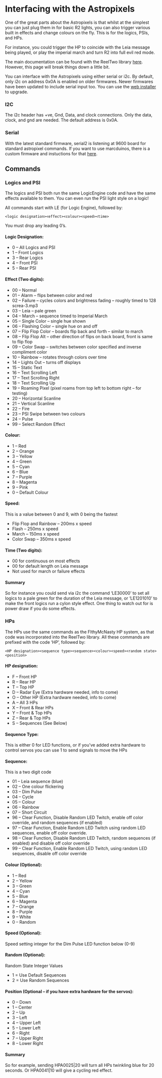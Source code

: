 # Interfacing with the Astropixels
One of the great parts about the Astropixels is that whilst at the simplest you can just plug them in for basic R2 lights, you can also trigger various built in effects and change colours on the fly. This is for the logics, PSIs, and HPs.

For instance, you could trigger the HP to coincide with the Leia message being played, or play the imperial march and turn R2 into full evil red mode.

The main documentation can be found with the ReelTwo library [here](https://reeltwo.github.io/Reeltwo/html/index.html). However, this page will break things down a little bit.

You can interface with the Astropixels using either serial or i2c. By default, only i2c on address 0x0A is enabled on older firmwares. Newer firmwares have been updated to include serial input too. You can use the [web installer](https://dpoulson.github.io/Astropixels/) to upgrade.

### I2C

The i2c header has +ve, Gnd, Data, and clock connections. Only the data, clock, and gnd are needed. The default address is 0x0A.

### Serial

With the latest standard firmware, serial2 is listening at 9600 board for standard astropixel commands. If you want to use marcduinos, there is a custom firmware and instuctions for that [here](advanced/marcduino.md).

## Commands

### Logics and PSI

The logics and PSI both run the same LogicEngine code and have the same effects available to them. You can even run the PSI light style on a logic!

All commands start with LE (for Logic Engine), followed by:

```<logic designation><effect><colour><speed><time>```

You must drop any leading 0’s.

#### Logic Designation:
* 0 – All Logics and PSI
* 1 – Front Logics
* 3 – Rear Logics
* 4 – Front PSI
* 5 – Rear PSI

#### Effect (Two digits):
* 00 – Normal
* 01 – Alarm – flips between color and red
* 02 – Failure – cycles colors and brightness fading – roughly timed to 128 screa-3.mp3
* 03 – Leia – pale green
* 04 – March – sequence timed to Imperial March
* 05 – Single Color – single hue shown
* 06 – Flashing Color – single hue on and off
* 07 – Flip Flop Color – boards flip back and forth – similar to march
* 08 – Flip Flop Alt – other direction of flips on back board, front is same to flip flop
* 09 – Color Swap – switches between color specified and inverse compliment color
* 10 – Rainbow – rotates through colors over time
* 14 – Lights Out – turns off displays
* 15 – Static Text
* 16 – Text Scrolling Left
* 17 – Text Scrolling Right
* 18 – Text Scrolling Up
* 19 – Roaming Pixel (pixel roams from top left to bottom right – for testing)
* 20 – Horizontal Scanline
* 21 – Vertical Scanline
* 22 – Fire
* 23 – PSI Swipe between two colours
* 24 – Pulse
* 99 – Select Random Effect

#### Colour:
* 1 – Red
* 2 – Orange
* 3 – Yellow
* 4 – Green
* 5 – Cyan
* 6 – Blue
* 7 – Purple
* 8 – Magenta
* 9 – Pink
* 0 – Default Colour

#### Speed:
This is a value between 0 and 9, with 0 being the fastest

* Flip Flop and Rainbow – 200ms x speed
* Flash – 250ms x speed
* March – 150ms x speed
* Color Swap – 350ms x speed

#### Time (Two digits):
* 00 for continuous on most effects
* 00 for default length on Leia message
* Not used for march or failure effects

#### Summary
So for instance you could send via i2c the command ‘LE30000’ to set all logics to a pale green for the duration of the Leia message, or ‘LE1201010’ to make the front logics run a cylon style effect. One thing to watch out for is power draw if you do some effects.


### HPs
The HPs use the same commands as the FlthyMcNasty HP system, as that code was incorporated into the ReelTwo library. All these commands are prefixed with the code ‘HP’, followed by:

```<HP designation><sequence type><sequence><colour><speed><random state><position>```

#### HP designation:
* F – Front HP
* R – Rear HP
* T – Top HP
* D – Radar Eye (Extra hardware needed, info to come)
* O – Other HP (Extra hardware needed, info to come)
* A – All 3 HPs
* X – Front & Rear HPs
* Y – Front & Top HPs
* Z – Rear & Top HPs
* S – Sequences (See Below)

#### Sequence Type:
This is either 0 for LED functions, or if you’ve added extra hardware to control servos you can use 1 to send signals to move the HPs

#### Sequence:
This is a two digit code

* 01 – Leia sequence (blue)
* 02 – One colour flickering
* 03 – Dim Pulse
* 04 – Cycle
* 05 – Colour
* 06 – Rainbow
* 07 – Short Circuit
* 96 – Clear Function, Disable Random LED Twitch, enable off color override, and random sequences (if enabled)
* 97 – Clear Function, Enable Random LED Twitch using random LED sequences, enable off color override.
* 98 – Clear Function, Disable Random LED Twitch, random sequences (if enabled) and disable off color override
* 99 – Clear Function, Enable Random LED Twitch, using random LED sequences, disable off color override

#### Colour (Optional):
* 1 – Red
* 2 – Yellow
* 3 – Green
* 4 – Cyan
* 5 – Blue
* 6 – Magenta
* 7 – Orange
* 8 – Purple
* 9 – White
* 0 – Random

#### Speed (Optional):
Speed setting integer for the Dim Pulse LED function below (0-9)

#### Random (Optional):
Random State Integer Values
* 1 = Use Default Sequences
* 2 = Use Random Sequences

#### Position (Optional – if you have extra hardware for the servos):
* 0 – Down
* 1 – Center
* 2 – Up
* 3 – Left
* 4 – Upper Left
* 5 – Lower Left
* 6 – Right
* 7 – Upper Right
* 8 – Lower Right

#### Summary

So for example, sending HPA0025|20 will turn all HPs twinkling blue for 20 seconds. Or HPA0041|10 will give a cycling red effect.

